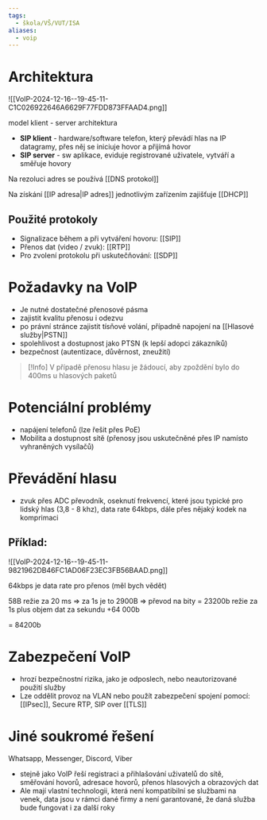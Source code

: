 ```yaml
---
tags:
  - škola/VŠ/VUT/ISA
aliases:
  - voip
---
```

# Architektura

![[VoIP-2024-12-16--19-45-11-C1C026922646A6629F77FDD873FFAAD4.png]]

model klient - server architektura
- **SIP klient** - hardware/software telefon, který převádí hlas na IP datagramy, přes něj se iniciuje hovor a přijímá hovor
- **SIP server** - sw aplikace, eviduje registrované uživatele, vytváří a směřuje hovory

Na rezoluci adres se používá [[DNS protokol]]

Na získání [[IP adresa|IP adres]] jednotlivým zařízením zajišťuje [[DHCP]]

## Použité protokoly
- Signalizace během a při vytváření hovoru: [[SIP]]
- Přenos dat (video / zvuk): [[RTP]]
- Pro zvolení protokolu při uskutečňování: [[SDP]]
# Požadavky na VoIP
- Je nutné dostatečné přenosové pásma
- zajistit kvalitu přenosu i odezvu
- po právní stránce zajistit tísňové volání, případně napojení na [[Hlasové služby|PSTN]]
- spolehlivost a dostupnost jako PTSN (k lepší adopci zákazníků)
- bezpečnost (autentizace, důvěrnost, zneužití)

> [!Info] V případě přenosu hlasu je žádoucí, aby zpoždění bylo do 400ms u hlasových paketů

# Potenciální problémy
- napájení telefonů (lze řešit přes PoE)
- Mobilita a dostupnost sítě (přenosy jsou uskutečněné přes IP namísto vyhraněných vysílačů)

# Převádění hlasu
- zvuk přes ADC převodník, oseknutí frekvencí, které jsou typické pro lidský hlas (3,8 - 8 khz), data rate 64kbps, dále přes nějaký kodek na komprimaci

## Příklad:
![[VoIP-2024-12-16--19-45-11-9821962DB46FC1AD06F23EC3FB56BAAD.png]]

64kbps je data rate pro přenos (měl bych vědět)

58B režie za 20 ms => za 1s je to 2900B => převod na bity = 23200b režie za 1s
plus objem dat za sekundu +64 000b

= 84200b

# Zabezpečení VoIP

- hrozí bezpečnostní rizika, jako je odposlech, nebo neautorizované použití služby
- Lze oddělit provoz na VLAN nebo použít zabezpečení spojení pomocí: [[IPsec]], Secure RTP, SIP over [[TLS]]
# Jiné soukromé řešení
Whatsapp, Messenger, Discord, Viber
- stejně jako VoIP řeší registraci a přihlašování uživatelů do sítě, směřování hovorů, adresace hovorů, přenos hlasových a obrazových dat
- Ale mají vlastní technologii, která není kompatibilní se službami na venek, data jsou v rámci dané firmy a není garantované, že daná služba bude fungovat i za další roky